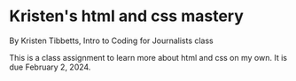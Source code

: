# Kristen's html and css mastery

By Kristen Tibbetts, Intro to Coding for Journalists class

This is a class assignment to learn more about html and css on my own. It is due February 2, 2024.
